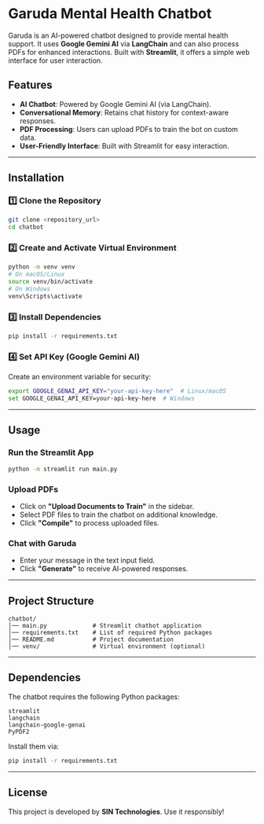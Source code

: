 # Garuda Mental Health Chatbot

Garuda is an AI-powered chatbot designed to provide mental health support. It uses **Google Gemini AI** via **LangChain** and can also process PDFs for enhanced interactions. Built with **Streamlit**, it offers a simple web interface for user interaction.

## Features
- **AI Chatbot**: Powered by Google Gemini AI (via LangChain).
- **Conversational Memory**: Retains chat history for context-aware responses.
- **PDF Processing**: Users can upload PDFs to train the bot on custom data.
- **User-Friendly Interface**: Built with Streamlit for easy interaction.

---

## Installation

### 1️⃣ **Clone the Repository**
```bash
git clone <repository_url>
cd chatbot
```

### 2️⃣ **Create and Activate Virtual Environment**
```bash
python -m venv venv
# On macOS/Linux
source venv/bin/activate
# On Windows
venv\Scripts\activate
```

### 3️⃣ **Install Dependencies**
```bash
pip install -r requirements.txt
```

### 4️⃣ **Set API Key** (Google Gemini AI)
Create an environment variable for security:
```bash
export GOOGLE_GENAI_API_KEY="your-api-key-here"  # Linux/macOS
set GOOGLE_GENAI_API_KEY=your-api-key-here  # Windows
```

---

## Usage

### Run the Streamlit App
```bash
python -m streamlit run main.py
```

### Upload PDFs
- Click on **"Upload Documents to Train"** in the sidebar.
- Select PDF files to train the chatbot on additional knowledge.
- Click **"Compile"** to process uploaded files.

### Chat with Garuda
- Enter your message in the text input field.
- Click **"Generate"** to receive AI-powered responses.

---

## Project Structure
```
chatbot/
│── main.py             # Streamlit chatbot application
│── requirements.txt    # List of required Python packages
│── README.md           # Project documentation
│── venv/               # Virtual environment (optional)
```

---

## Dependencies
The chatbot requires the following Python packages:
```
streamlit
langchain
langchain-google-genai
PyPDF2
```
Install them via:
```bash
pip install -r requirements.txt
```

---

## License
This project is developed by **SIN Technologies**. Use it responsibly!

